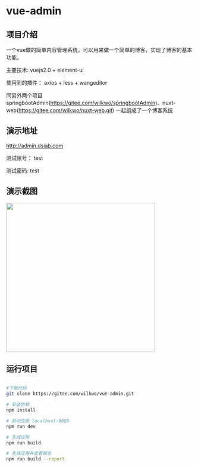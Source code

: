 # vue-admin

## 项目介绍

一个vue做的简单内容管理系统，可以用来做一个简单的博客，实现了博客的基本功能。

主要技术: vuejs2.0 + element-ui

使用到的插件： axios + less + wangeditor

同另外两个项目springbootAdmin(https://gitee.com/wilkwo/springbootAdmin)、nuxt-web(https://gitee.com/wilkwo/nuxt-web.git) 一起组成了一个博客系统

## 演示地址


http://admin.dsiab.com

测试账号： test

测试密码: test


## 演示截图

<img src="https://gitee.com/wilkwo/vue-admin/raw/master/src/assets/images/screenshot.jpg" style="width:400px">


## 运行项目

``` bash

#下载代码
git clone https://gitee.com/wilkwo/vue-admin.git

# 安装依赖
npm install

# 启动应用 localhost:8080
npm run dev

# 生成应用
npm run build

# 生成应用并查看报告
npm run build --report
```
